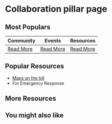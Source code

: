 # Collaboration pillar page

## Most Populars

| Community | Events | Resources |
|----------|----------|----------|
| [Read More](level-1/community.md) | [Read More](level-1/events.md) | [Read More](level-1/resources.md) |

## Popular Resources

- [Maps on the hill](level-2/maps-on-the-hill.md)
- For Emergency Response

## More Resources

## You might also like
